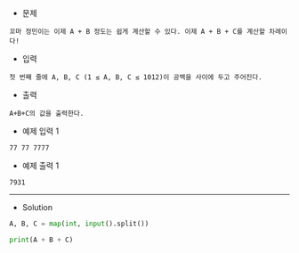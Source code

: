 - 문제

```
꼬마 정민이는 이제 A + B 정도는 쉽게 계산할 수 있다. 이제 A + B + C를 계산할 차례이다!
```

- 입력

```
첫 번째 줄에 A, B, C (1 ≤ A, B, C ≤ 1012)이 공백을 사이에 두고 주어진다.
```

- 출력

```
A+B+C의 값을 출력한다.
```

- 예제 입력 1 

```
77 77 7777
```

- 예제 출력 1 

```
7931
```

---

- Solution

```py
A, B, C = map(int, input().split())

print(A + B + C)
```
